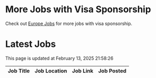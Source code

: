 # More Jobs with Visa Sponsorship

Check out [Europe Jobs](https://github.com/sureshparimi/europejobs#latest-jobs) for more jobs with visa sponsorship.

# Latest Jobs

This page is updated at February 13, 2025 21:58:26

| Job Title | Job Location | Job Link | Job Posted |
| --- | --- | --- | --- |
